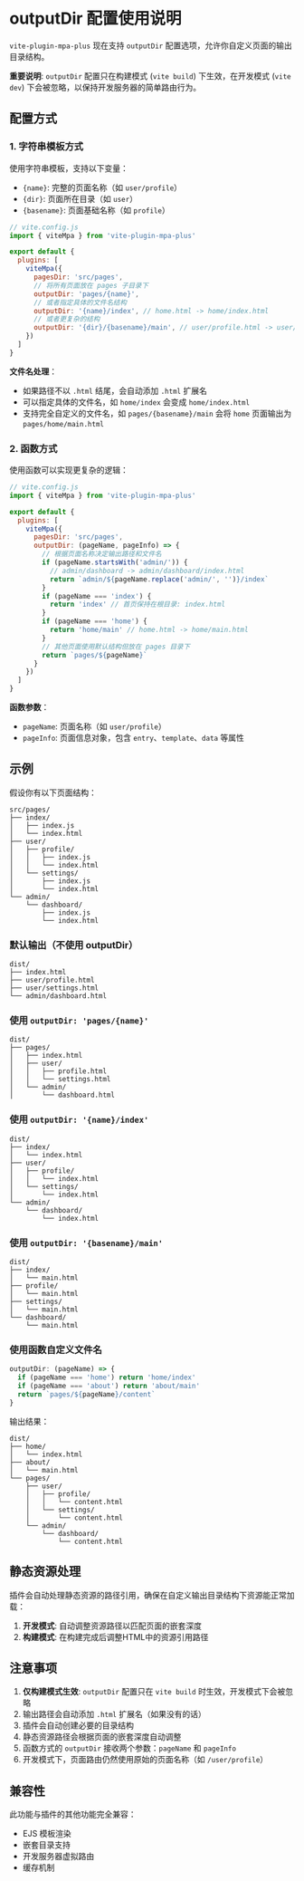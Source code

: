 # outputDir 配置使用说明

`vite-plugin-mpa-plus` 现在支持 `outputDir` 配置选项，允许你自定义页面的输出目录结构。

**重要说明**: `outputDir` 配置只在构建模式 (`vite build`) 下生效，在开发模式 (`vite dev`) 下会被忽略，以保持开发服务器的简单路由行为。

## 配置方式

### 1. 字符串模板方式

使用字符串模板，支持以下变量：
- `{name}`: 完整的页面名称（如 `user/profile`）
- `{dir}`: 页面所在目录（如 `user`）
- `{basename}`: 页面基础名称（如 `profile`）

```javascript
// vite.config.js
import { viteMpa } from 'vite-plugin-mpa-plus'

export default {
  plugins: [
    viteMpa({
      pagesDir: 'src/pages',
      // 将所有页面放在 pages 子目录下
      outputDir: 'pages/{name}',
      // 或者指定具体的文件名结构
      outputDir: '{name}/index', // home.html -> home/index.html
      // 或者更复杂的结构
      outputDir: '{dir}/{basename}/main', // user/profile.html -> user/profile/main.html
    })
  ]
}
```

**文件名处理**：
- 如果路径不以 `.html` 结尾，会自动添加 `.html` 扩展名
- 可以指定具体的文件名，如 `home/index` 会变成 `home/index.html`
- 支持完全自定义的文件名，如 `pages/{basename}/main` 会将 `home` 页面输出为 `pages/home/main.html`

### 2. 函数方式

使用函数可以实现更复杂的逻辑：

```javascript
// vite.config.js
import { viteMpa } from 'vite-plugin-mpa-plus'

export default {
  plugins: [
    viteMpa({
      pagesDir: 'src/pages',
      outputDir: (pageName, pageInfo) => {
        // 根据页面名称决定输出路径和文件名
        if (pageName.startsWith('admin/')) {
          // admin/dashboard -> admin/dashboard/index.html
          return `admin/${pageName.replace('admin/', '')}/index`
        }
        if (pageName === 'index') {
          return 'index' // 首页保持在根目录: index.html
        }
        if (pageName === 'home') {
          return 'home/main' // home.html -> home/main.html
        }
        // 其他页面使用默认结构但放在 pages 目录下
        return `pages/${pageName}`
      }
    })
  ]
}
```

**函数参数**：
- `pageName`: 页面名称（如 `user/profile`）
- `pageInfo`: 页面信息对象，包含 `entry`、`template`、`data` 等属性

## 示例

假设你有以下页面结构：

```
src/pages/
├── index/
│   ├── index.js
│   └── index.html
├── user/
│   ├── profile/
│   │   ├── index.js
│   │   └── index.html
│   └── settings/
│       ├── index.js
│       └── index.html
└── admin/
    └── dashboard/
        ├── index.js
        └── index.html
```

### 默认输出（不使用 outputDir）

```
dist/
├── index.html
├── user/profile.html
├── user/settings.html
└── admin/dashboard.html
```

### 使用 `outputDir: 'pages/{name}'`

```
dist/
├── pages/
│   ├── index.html
│   ├── user/
│   │   ├── profile.html
│   │   └── settings.html
│   └── admin/
│       └── dashboard.html
```

### 使用 `outputDir: '{name}/index'`

```
dist/
├── index/
│   └── index.html
├── user/
│   ├── profile/
│   │   └── index.html
│   └── settings/
│       └── index.html
└── admin/
    └── dashboard/
        └── index.html
```

### 使用 `outputDir: '{basename}/main'`

```
dist/
├── index/
│   └── main.html
├── profile/
│   └── main.html
├── settings/
│   └── main.html
└── dashboard/
    └── main.html
```

### 使用函数自定义文件名

```javascript
outputDir: (pageName) => {
  if (pageName === 'home') return 'home/index'
  if (pageName === 'about') return 'about/main'
  return `pages/${pageName}/content`
}
```

输出结果：
```
dist/
├── home/
│   └── index.html
├── about/
│   └── main.html
└── pages/
    ├── user/
    │   ├── profile/
    │   │   └── content.html
    │   └── settings/
    │       └── content.html
    └── admin/
        └── dashboard/
            └── content.html
```

## 静态资源处理

插件会自动处理静态资源的路径引用，确保在自定义输出目录结构下资源能正常加载：

1. **开发模式**: 自动调整资源路径以匹配页面的嵌套深度
2. **构建模式**: 在构建完成后调整HTML中的资源引用路径

## 注意事项

1. **仅构建模式生效**: `outputDir` 配置只在 `vite build` 时生效，开发模式下会被忽略
2. 输出路径会自动添加 `.html` 扩展名（如果没有的话）
3. 插件会自动创建必要的目录结构
4. 静态资源路径会根据页面的嵌套深度自动调整
5. 函数方式的 `outputDir` 接收两个参数：`pageName` 和 `pageInfo`
6. 开发模式下，页面路由仍然使用原始的页面名称（如 `/user/profile`）

## 兼容性

此功能与插件的其他功能完全兼容：
- EJS 模板渲染
- 嵌套目录支持
- 开发服务器虚拟路由
- 缓存机制